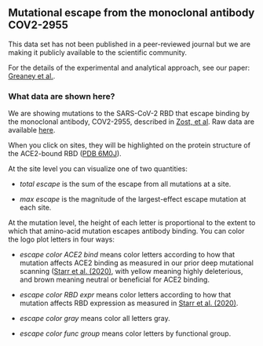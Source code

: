 ## Mutational escape from the monoclonal antibody COV2-2955

This data set has not been published in a peer-reviewed journal but we are making it publicly available to the scientific community.

For the details of the experimental and analytical approach, see our paper: [Greaney et al.](https://www.sciencedirect.com/science/article/pii/S1931312820306247?via%3Dihub).

### What data are shown here?
We are showing mutations to the SARS-CoV-2 RBD that escape binding by the monoclonal antibody, COV2-2955, described in [Zost, et al](https://www.nature.com/articles/s41586-020-2548-6). Raw data are available [here](https://github.com/jbloomlab/SARS-CoV-2-RBD_MAP_COV2-2955/blob/master/results/supp_data/COV2-2955_raw_data.csv).

When you click on sites, they will be highlighted on the protein structure of the ACE2-bound RBD ([PDB 6M0J](https://www.rcsb.org/structure/6M0J)).

At the site level you can visualize one of two quantities:

 - *total escape* is the sum of the escape from all mutations at a site.

 - *max escape* is the magnitude of the largest-effect escape mutation at each site.

At the mutation level, the height of each letter is proportional to the extent to which that amino-acid mutation escapes antibody binding.
You can color the logo plot letters in four ways:

 - *escape color ACE2 bind* means color letters according to how that mutation affects ACE2 binding as measured in our prior deep mutational scanning ([Starr et al. (2020)](https://doi.org/10.1016/j.cell.2020.08.012), with yellow meaning highly deleterious, and brown meaning neutral or beneficial for ACE2 binding.

 - *escape color RBD expr* means color letters according to how that mutation affects RBD expression as measured in [Starr et al. (2020)](https://doi.org/10.1016/j.cell.2020.08.012).

 - *escape color gray* means color all letters gray.

 - *escape color func group* means color letters by functional group.
